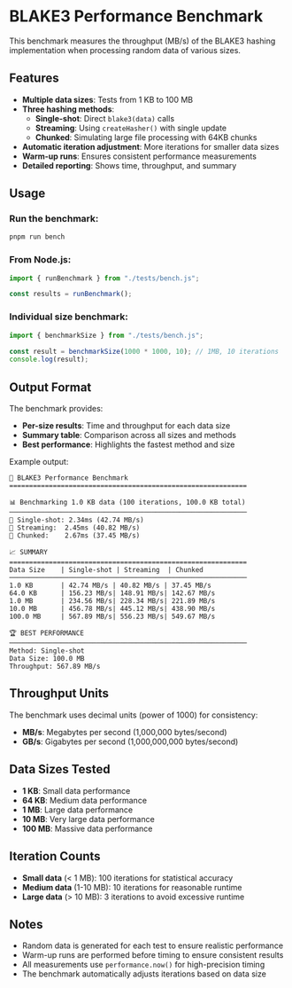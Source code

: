 # BLAKE3 Performance Benchmark

This benchmark measures the throughput (MB/s) of the BLAKE3 hashing implementation when processing random data of various sizes.

## Features

- **Multiple data sizes**: Tests from 1 KB to 100 MB
- **Three hashing methods**:
  - **Single-shot**: Direct `blake3(data)` calls
  - **Streaming**: Using `createHasher()` with single update
  - **Chunked**: Simulating large file processing with 64KB chunks
- **Automatic iteration adjustment**: More iterations for smaller data sizes
- **Warm-up runs**: Ensures consistent performance measurements
- **Detailed reporting**: Shows time, throughput, and summary

## Usage

### Run the benchmark:

```bash
pnpm run bench
```

### From Node.js:

```javascript
import { runBenchmark } from "./tests/bench.js";

const results = runBenchmark();
```

### Individual size benchmark:

```javascript
import { benchmarkSize } from "./tests/bench.js";

const result = benchmarkSize(1000 * 1000, 10); // 1MB, 10 iterations
console.log(result);
```

## Output Format

The benchmark provides:

- **Per-size results**: Time and throughput for each data size
- **Summary table**: Comparison across all sizes and methods
- **Best performance**: Highlights the fastest method and size

Example output:

```
🚀 BLAKE3 Performance Benchmark
============================================================

📊 Benchmarking 1.0 KB data (100 iterations, 100.0 KB total)
────────────────────────────────────────────────────────────
🔹 Single-shot: 2.34ms (42.74 MB/s)
🔹 Streaming:  2.45ms (40.82 MB/s)
🔹 Chunked:    2.67ms (37.45 MB/s)

📈 SUMMARY
============================================================
Data Size    | Single-shot | Streaming  | Chunked
────────────────────────────────────────────────────────────
1.0 KB       | 42.74 MB/s | 40.82 MB/s | 37.45 MB/s
64.0 KB      | 156.23 MB/s| 148.91 MB/s| 142.67 MB/s
1.0 MB       | 234.56 MB/s| 228.34 MB/s| 221.89 MB/s
10.0 MB      | 456.78 MB/s| 445.12 MB/s| 438.90 MB/s
100.0 MB     | 567.89 MB/s| 556.23 MB/s| 549.67 MB/s

🏆 BEST PERFORMANCE
────────────────────────────────────────────────────────────
Method: Single-shot
Data Size: 100.0 MB
Throughput: 567.89 MB/s
```

## Throughput Units

The benchmark uses decimal units (power of 1000) for consistency:

- **MB/s**: Megabytes per second (1,000,000 bytes/second)
- **GB/s**: Gigabytes per second (1,000,000,000 bytes/second)

## Data Sizes Tested

- **1 KB**: Small data performance
- **64 KB**: Medium data performance
- **1 MB**: Large data performance
- **10 MB**: Very large data performance
- **100 MB**: Massive data performance

## Iteration Counts

- **Small data** (< 1 MB): 100 iterations for statistical accuracy
- **Medium data** (1-10 MB): 10 iterations for reasonable runtime
- **Large data** (> 10 MB): 3 iterations to avoid excessive runtime

## Notes

- Random data is generated for each test to ensure realistic performance
- Warm-up runs are performed before timing to ensure consistent results
- All measurements use `performance.now()` for high-precision timing
- The benchmark automatically adjusts iterations based on data size
